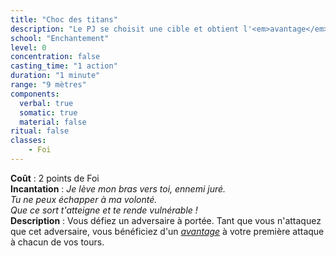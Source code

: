 ```yaml
---
title: "Choc des titans"
description: "Le PJ se choisit une cible et obtient l'<em>avantage</em> contre elle une fois par tour."
school: "Enchantement"
level: 0
concentration: false
casting_time: "1 action"
duration: "1 minute"
range: "9 mètres"
components:
  verbal: true
  somatic: true
  material: false
ritual: false
classes:
    - Foi
---
```

**Coût** : 2 points de Foi  
**Incantation** : *Je lève mon bras vers toi, ennemi juré.*    
*Tu ne peux échapper à ma volonté.*    
*Que ce sort t'atteigne et te rende vulnérable !*    
**Description** : Vous défiez un adversaire à portée. Tant que vous n'attaquez que cet adversaire, vous bénéficiez d'un [_avantage_](/utiliser-les-caracteristiques/#avantage-et-desavantage) à votre première attaque à chacun de vos tours.
